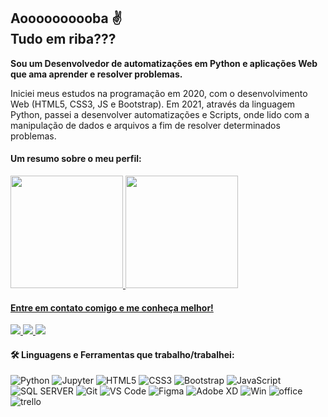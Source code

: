 Aoooooooooba ✌️<br> Tudo em riba???
---------------------------------------
<strong>Sou um Desenvolvedor de automatizações em Python e aplicações Web que ama aprender e resolver problemas.</strong>
<p>Iniciei meus estudos na programação em 2020, com o desenvolvimento Web (HTML5, CSS3, JS e Bootstrap). Em 2021, através da linguagem Python, passei a desenvolver automatizações e Scripts, onde lido com a manipulação de dados e arquivos a fim de resolver determinados problemas.</p>
<div>
    <h4>Um resumo sobre o meu perfil:</h4>
  <a href="https://github.com/Mizack">
  <img height="180em" src="https://github-readme-stats.vercel.app/api?username=Mizack&show_icons=true&theme=tokyonight&include_all_commits=true&count_private=true"/>
  <img height="180em" src="https://github-readme-stats.vercel.app/api/top-langs/?username=Mizack&layout=compact&langs_count=7&theme=tokyonight"/>
</div>
<div>    
    <h4>Entre em contato comigo e me conheça melhor!</h4>
    <a href="https://www.linkedin.com/in/mizack-mianuti-tomaz-5563b519a">
        <img src="https://img.shields.io/badge/linkedin-%230077B5.svg?style=for-the-badge&logo=linkedin&logoColor=white">
    </a>
    <a href="mailto:mizack.m.tomaz@gmail.com">
        <img src="https://img.shields.io/badge/Gmail-D14836?style=for-the-badge&logo=gmail&logoColor=white">
    </a>
    <a href="https://discord.com/channels/mizackkk#2195">
        <img src="https://img.shields.io/badge/Discord-7289DA?style=for-the-badge&logo=discord&logoColor=white">
    </a>
</div>
<h4>🛠 Linguagens e Ferramentas que trabalho/trabalhei:</h4>

![Python](https://img.shields.io/badge/python-%2314354C.svg?style=for-the-badge&logo=python&logoColor=white)
![Jupyter](https://img.shields.io/badge/Jupyter-%23F37626.svg?style=for-the-badge&logo=Jupyter&logoColor=white)
![HTML5](https://img.shields.io/badge/html5-%23E34F26.svg?style=for-the-badge&logo=html5&logoColor=white)
![CSS3](https://img.shields.io/badge/css3-%231572B6.svg?style=for-the-badge&logo=css3&logoColor=white)
![Bootstrap](https://img.shields.io/badge/bootstrap-%23563D7C.svg?style=for-the-badge&logo=bootstrap&logoColor=white)
![JavaScript](https://img.shields.io/badge/javascript-%23323330.svg?style=for-the-badge&logo=javascript&logoColor=%23F7DF1E)
![SQL SERVER](https://img.shields.io/badge/Microsoft%20SQL%20Sever-CC2927?style=for-the-badge&logo=microsoft%20sql%20server&logoColor=white)
![Git](https://img.shields.io/badge/git-%23F05033.svg?style=for-the-badge&logo=git&logoColor=white)
![VS Code](https://img.shields.io/badge/VisualStudioCode-0078d7.svg?style=for-the-badge&logo=visual-studio-code&logoColor=white)
![Figma](https://img.shields.io/badge/figma-%23F24E1E.svg?style=for-the-badge&logo=figma&logoColor=white)
![Adobe XD](https://img.shields.io/badge/adobexd-%23FF26BE.svg?style=for-the-badge&logo=adobexd&logoColor=white)
![Win](https://img.shields.io/badge/Windows-0078D6?style=for-the-badge&logo=windows&logoColor=white)
![office](https://img.shields.io/badge/Microsoft_Office-D83B01?style=for-the-badge&logo=microsoft-office&logoColor=white)
![trello](https://img.shields.io/badge/Trello-%23026AA7.svg?style=for-the-badge&logo=Trello&logoColor=white)
